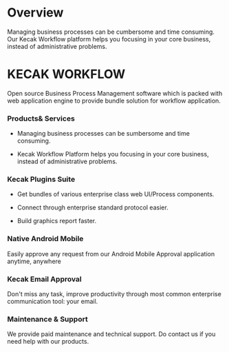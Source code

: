 # Overview

Managing business processes can be cumbersome and time consuming. Our Kecak Workflow platform helps you focusing in your core business, instead of administrative problems.

# KECAK WORKFLOW

Open source Business Process Management software which is packed with web application engine to provide bundle solution for workflow application.

### Products& Services

- Managing business processes can be sumbersome and time consuming.

- Kecak Workflow Platform helps you focusing in your core business, instead of administrative problems.

### Kecak Plugins Suite

- Get bundles of various enterprise class web UI/Process components.

- Connect through enterprise standard protocol easier.

- Build graphics report faster.

### Native Android Mobile

Easily approve any request from our Android Mobile Approval application anytime, anywhere

### Kecak Email Approval

Don't miss any task, improve productivity through most common enterprise communication tool: your email.

### Maintenance & Support

We provide paid maintenance and technical support. Do contact us if you need help with our products.
